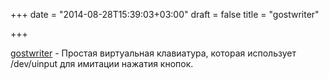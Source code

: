 +++
date = "2014-08-28T15:39:03+03:00"
draft = false
title = "gostwriter"

+++

<p><a href="https://github.com/galaktor/gostwriter">gostwriter</a>&nbsp;- Простая виртуальная клавиатура, которая использует /dev/uinput&nbsp;для имитации нажатия кнопок.</p>

